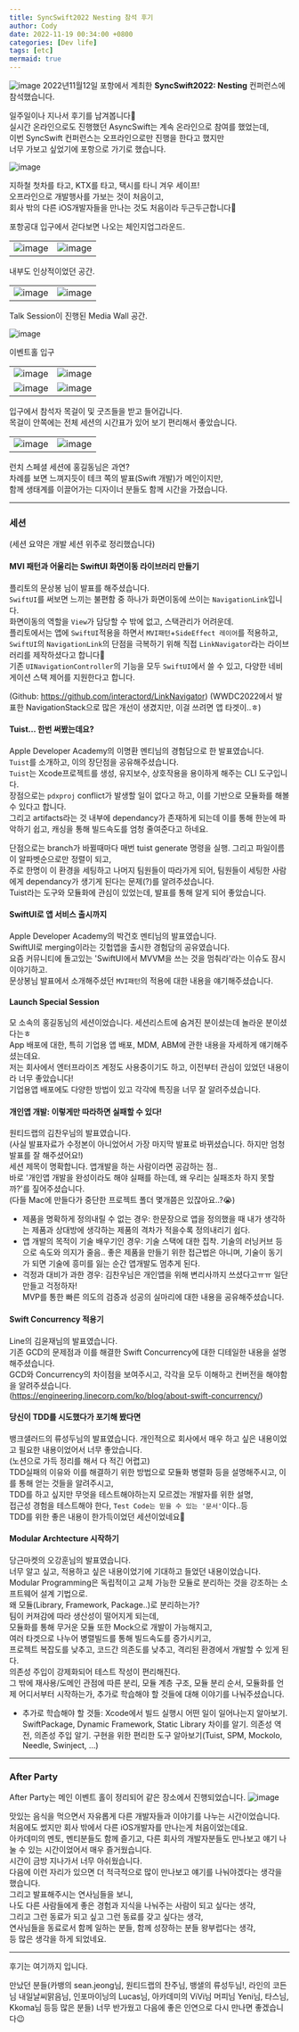 ```yaml
---
title: SyncSwift2022 Nesting 참석 후기
author: Cody
date: 2022-11-19 00:34:00 +0800
categories: [Dev life]
tags: [etc]
mermaid: true
---
```


![image](https://github.com/swiftycody/swiftycody.github.io/assets/9062513/0ce978ab-50ec-4189-88c9-dfb8b3496665)
2022년11월12일 포항에서 계최한 **SyncSwift2022: Nesting** 컨퍼런스에 참석했습니다.

일주일이나 지나서 후기를 남겨봅니다👀  
실시간 온라인으로도 진행했던 AsyncSwift는 계속 온라인으로 참여를 했었는데,  
이번 SyncSwift 컨퍼런스는 오프라인으로만 진행을 한다고 했지만  
너무 가보고 싶었기에 포항으로 가기로 했습니다.

![image](https://github.com/swiftycody/swiftycody.github.io/assets/9062513/b514a84f-2e7e-4597-a3f9-f69fd88eec71)

지하철 첫차를 타고, KTX를 타고, 택시를 타니 겨우 세이프!  
오프라인으로 개발행사를 가보는 것이 처음이고,  
회사 밖의 다른 iOS개발자들을 만나는 것도 처음이라 두근두근합니다🤗

포항공대 입구에서 걷다보면 나오는 체인지업그라운드.   

| | |
| -- | -- |
|![image](https://github.com/swiftycody/swiftycody.github.io/assets/9062513/865172d9-3336-4ac4-8ffa-1bd324aebb3c)|![image](https://github.com/swiftycody/swiftycody.github.io/assets/9062513/99b256bb-e49f-4417-ba60-acd84137f9a9)|

내부도 인상적이었던 공간.   

| | |
| -- | -- |
|![image](https://github.com/swiftycody/swiftycody.github.io/assets/9062513/14d857c5-12a1-47fd-bfcd-889bb0d3709d)|![image](https://github.com/swiftycody/swiftycody.github.io/assets/9062513/b5db0bef-eb72-4c52-807d-afde251a648f)|

Talk Session이 진행된 Media Wall 공간.   

![image](https://github.com/swiftycody/swiftycody.github.io/assets/9062513/2e4e0102-e5a9-4336-b20e-5b96e876b035)

이벤트홀 입구   

| | |
| -- | -- |
|![image](https://github.com/swiftycody/swiftycody.github.io/assets/9062513/15c79502-2766-411b-a900-6d2539b98d1e)|![image](https://github.com/swiftycody/swiftycody.github.io/assets/9062513/61237eb6-f7a7-4305-a0bd-9cf089084768)|
|![image](https://github.com/swiftycody/swiftycody.github.io/assets/9062513/316968ce-aeaf-496b-95b8-92c5180d902e)|![image](https://github.com/swiftycody/swiftycody.github.io/assets/9062513/0bf4d682-c714-4f27-a6a7-9a687fd4d6df)|

입구에서 참석자 목걸이 및 굿즈들을 받고 들어갑니다.   
목걸이 안쪽에는 전체 세션의 시간표가 있어 보기 편리해서 좋았습니다.   

| | |
| -- | -- |
| ![image](https://github.com/swiftycody/swiftycody.github.io/assets/9062513/638e01e4-5c37-41d8-9dae-15d553740f5d) | ![image](https://github.com/swiftycody/swiftycody.github.io/assets/9062513/9c7403b3-900e-47d5-85c3-e961382c86f2) |

런치 스페셜 세션에 홍길동님은 과연?  
차례를 보면 느껴지듯이 테크 쪽의 발표(Swift 개발)가 메인이지만,  
함께 생태계를 이끌어가는 디자이너 분들도 함께 시간을 가졌습니다.

---

### 세션
(세션 요약은 개발 세션 위주로 정리했습니다)

#### MVI 패턴과 어울리는 SwiftUI 화면이동 라이브러리 만들기

플리토의 문상봉 님이 발표를 해주셨습니다.  
`SwiftUI`를 써보면 느끼는 불편함 중 하나가 화면이동에 쓰이는 `NavigationLink`입니다.  
화면이동의 역할을 `View`가 담당할 수 밖에 없고, 스택관리가 어려운데.  
플리토에서는 앱에 `SwiftUI`적용을 하면서 `MVI패턴`+`SideEffect 레이어`를 적용하고,  
`SwiftUI`의 `NavigationLink`의 단점을 극복하기 위해 직접 `LinkNavigator`라는 라이브러리를 제작하셨다고 합니다🤩  
기존 `UINavigationController`의 기능을 모두 `SwiftUI`에서 쓸 수 있고, 다양한 네비게이션 스택 제어를 지원한다고 합니다.

(Github: https://github.com/interactord/LinkNavigator)
(WWDC2022에서 발표한 NavigationStack으로 많은 개선이 생겼지만, 이걸 쓰려면 앱 타겟이..ㅎ)

#### Tuist... 한번 써봤는데요?
Apple Developer Academy의 이명환 멘티님의 경험담으로 한 발표였습니다.  
`Tuist`를 소개하고, 이의 장단점을 공유해주셨습니다.  
`Tuist`는 Xcode프로젝트를 생성, 유지보수, 상호작용을 용이하게 해주는 CLI 도구입니다.  
장점으로는 `pdxproj` conflict가 발생할 일이 없다고 하고, 이를 기반으로 모듈화를 해볼수 있다고 합니다.  
그리고 artifacts라는 것 내부에 dependancy가 존재하게 되는데 이를 통해 한눈에 파악하기 쉽고, 캐싱을 통해 빌드속도를 엄청 줄여준다고 하네요.

단점으로는 branch가 바뀔때마다 매번 tuist generate 명령을 실행. 그리고 파일이름이 알파벳순으로만 정렬이 되고,  
주로 한명이 이 환경을 세팅하고 나머지 팀원들이 따라가게 되어, 팀원들이 세팅한 사람에게 dependancy가 생기게 된다는 문제(?)를 알려주셨습니다.  
Tuist라는 도구와 모듈화에 관심이 있었는데, 발표를 통해 알게 되어 좋았습니다.

#### SwiftUI로 앱 서비스 출시까지
Apple Developer Academy의 박건호 멘티님의 발표였습니다.  
SwiftUI로 merging이라는 깃헙앱을 출시한 경험담의 공유였습니다.  
요즘 커뮤니티에 돌고있는 'SwiftUI에서 MVVM을 쓰는 것을 멈춰라'라는 이슈도 잠시 이야기하고.  
문상봉님 발표에서 소개해주셨던 `MVI패턴`의 적용에 대한 내용을 얘기해주셨습니다.

#### Launch Special Session
모 소속의 홍길동님의 세션이었습니다. 세션리스트에 숨겨진 분이셨는데 놀라운 분이셨다는ㅎ  
App 배포에 대한, 특히 기업용 앱 배포, MDM, ABM에 관한 내용을 자세하게 얘기해주셨는데요.  
저는 회사에서 엔터프라이즈 계정도 사용중이기도 하고, 이전부터 관심이 있었던 내용이라 너무 좋았습니다!  
기업용앱 배포에도 다양한 방법이 있고 각각에 특징을 너무 잘 알려주셨습니다.

#### 개인앱 개발: 이렇게만 따라하면 실패할 수 있다!
원티드랩의 김찬우님의 발표였습니다.  
(사실 발표자료가 수정본이 아니었어서 가장 마지막 발표로 바뀌셨습니다. 하지만 엄청 발표를 잘 해주셨어요!)  
세션 제목이 명확합니다. 앱개발을 하는 사람이라면 공감하는 점..  
바로 '개인앱 개발을 완성이라도 해야 실패를 하는데, 왜 우리는 실패조차 하지 못할까?'를 짚어주셨습니다.  
(다들 Mac에 만들다가 중단한 프로젝트 폴더 몇개쯤은 있잖아요..?😭)  

- 제품을 명확하게 정의내릴 수 없는 경우: 한문장으로 앱을 정의했을 때 내가 생각하는 제품과 상대방에 생각하는 제품의 격차가 적을수록 정의내리기 쉽다.
- 앱 개발의 목적이 기술 배우기인 경우: 기술 스택에 대한 집착. 기술의 러닝커브 등으로 속도와 의지가 줄음.. 좋은 제품을 만들기 위한 접근법은 아니며, 기술이 동기가 되면 기술에 흥미를 잃는 순간 앱개발도 멈추게 된다.
- 걱정과 대비가 과한 경우: 김찬우님은 개인앱을 위해 변리사까지 쓰셨다고ㅠㅠ 일단 만들고 걱정하자!  
MVP를 통한 빠른 의도의 검증과 성공의 실마리에 대한 내용을 공유해주셨습니다.

#### Swift Concurrency 적용기
Line의 김윤재님의 발표였습니다.  
기존 GCD의 문제점과 이를 해결한 Swift Concurrency에 대한 디테일한 내용을 설명해주셨습니다.  
GCD와 Concurrency의 차이점을 보여주시고, 
각각을 모두 이해하고 컨버전을 해야함을 알려주셨습니다.  
(https://engineering.linecorp.com/ko/blog/about-swift-concurrency/)

#### 당신이 TDD를 시도했다가 포기해 봤다면
뱅크샐러드의 류성두님의 발표였습니다.
개인적으로 회사에서 매우 하고 싶은 내용이었고 필요한 내용이었어서 너무 좋았습니다.  
(노션으로 가득 정리를 해서 다 적긴 어렵고)  
TDD실패의 이유와 이를 해결하기 위한 방법으로 모듈화 병렬화 등을 설명해주시고, 이를 통해 얻는 것들을 알려주시고,  
TDD를 하고 싶지만 무엇을 테스트해야하는지 모르겠는 개발자를 위한 설명,  
접근성 경험을 테스트해야 한다, `Test Code는 믿을 수 있는 '문서'`이다..등  
TDD를 위한 좋은 내용이 한가득이었던 세션이었네요🤩

#### Modular Archtecture 시작하기
당근마켓의 오강훈님의 발표였습니다.  
너무 알고 싶고, 적용하고 싶은 내용이었기에 기대하고 들었던 내용이었습니다.  
Modular Programming은 독립적이고 교체 가능한 모듈로 분리하는 것을 강조하는 소프트웨어 설계 기법으로.  
왜 모듈(Library, Framework, Package..)로 분리하는가?  
팀이 커져감에 따라 생산성이 떨어지게 되는데,  
모듈화를 통해 무거운 모듈 또한 Mock으로 개발이 가능해지고,  
여러 타겟으로 나누어 병렬빌드를 통해 빌드속도를 증가시키고,  
프로젝트 복잡도를 낮추고, 코드간 의존도를 낮추고, 격리된 환경에서 개발할 수 있게 된다.  
의존성 주입이 강제화되어 테스트 작성이 편리해진다.  
그 밖에 재사용/도메인 관점에 따른 분리, 모듈 계층 구조, 모듈 분리 순서, 모듈화를 언제 어디서부터 시작하는가, 추가로 학습해야 할 것들에 대해 이야기를 나눠주셨습니다.  

- 추가로 학습해야 할 것들: Xcode에서 빌드 실행시 어떤 일이 일어나는지 알아보기. SwiftPackage, Dynamic Framework, Static Library 차이를 알기. 의존성 역전, 의존성 주입 알기. 구현을 위한 편리한 도구 알아보기(Tuist, SPM, Mockolo, Needle, Swinject, ...)

---

### After Party
After Party는 메인 이벤트 홀이 정리되어 같은 장소에서 진행되었습니다.
![image](https://github.com/swiftycody/swiftycody.github.io/assets/9062513/4ff2d15e-0b81-4521-abd6-5157ffc27eea)

맛있는 음식을 먹으면서 자유롭게 다른 개발자들과 이야기를 나누는 시간이었습니다.  
처음에도 썼지만 회사 밖에서 다른 iOS개발자를 만나는게 처음이었는데요.  
아카데미의 멘토, 멘티분들도 함께 즐기고, 다른 회사의 개발자분들도 만나보고 얘기 나눌 수 있는 시간이었어서 매우 즐거웠습니다.  
시간이 금방 지나가서 너무 아쉬웠습니다.  
다음에 이런 자리가 있으면 더 적극적으로 많이 만나보고 얘기를 나눠야겠다는 생각을 했습니다.  
그리고 발표해주시는 연사님들을 보니,  
나도 다른 사람들에게 좋은 경험과 지식을 나눠주는 사람이 되고 싶다는 생각,  
그리고 그런 동료가 되고 싶고 그런 동료를 갖고 싶다는 생각,  
연사님들을 동료로서 함께 일하는 분들, 함께 성장하는 분들 왕부럽다는 생각,  
등 많은 생각을 하게 되었네요.  

---

후기는 여기까지 입니다.

만났던 분들(카뱅의 sean.jeong님, 원티드랩의 찬주님, 뱅샐의 류성두님!, 라인의 코든님 내일날씨맑음님, 인포마이닝의 Lucas님, 아카데미의 ViVi님 머피님 Yeni님, 타스님, Kkoma님 등등 많은 분들) 너무 반가웠고 다음에 좋은 인연으로 다시 만나면 좋겠습니다😉